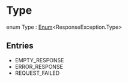 # Type

enum Type : [Enum](https://kotlinlang.org/api/latest/jvm/stdlib/kotlin/-enum/index.html)&lt;ResponseException.Type&gt;

## Entries

- EMPTY_RESPONSE
- ERROR_RESPONSE
- REQUEST_FAILED

